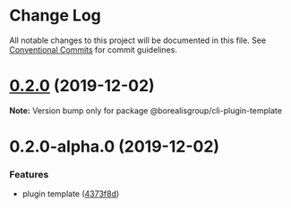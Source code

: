# Change Log

All notable changes to this project will be documented in this file.
See [Conventional Commits](https://conventionalcommits.org) for commit guidelines.

# [0.2.0](https://github.com/borealisgroup/borealis/tree/master/packages/@borealisgroup/cli-plugin-template/compare/@borealisgroup/cli-plugin-template@0.2.0-alpha.0...@borealisgroup/cli-plugin-template@0.2.0) (2019-12-02)

**Note:** Version bump only for package @borealisgroup/cli-plugin-template





# 0.2.0-alpha.0 (2019-12-02)


### Features

* plugin template ([4373f8d](https://github.com/borealisgroup/borealis/tree/master/packages/@borealisgroup/cli-plugin-template/commit/4373f8dd0bd456750c972f7325bf8ab3aa06812f))
